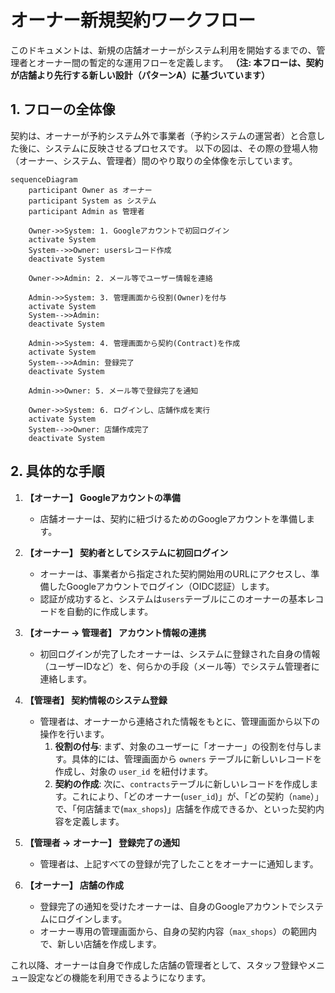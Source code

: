 # オーナー新規契約ワークフロー

このドキュメントは、新規の店舗オーナーがシステム利用を開始するまでの、管理者とオーナー間の暫定的な運用フローを定義します。
**（注: 本フローは、契約が店舗より先行する新しい設計（パターンA）に基づいています）**

## 1. フローの全体像

契約は、オーナーが予約システム外で事業者（予約システムの運営者）と合意した後に、システムに反映させるプロセスです。
以下の図は、その際の登場人物（オーナー、システム、管理者）間のやり取りの全体像を示しています。

```mermaid
sequenceDiagram
    participant Owner as オーナー
    participant System as システム
    participant Admin as 管理者

    Owner->>System: 1. Googleアカウントで初回ログイン
    activate System
    System-->>Owner: usersレコード作成
    deactivate System

    Owner->>Admin: 2. メール等でユーザー情報を連絡

    Admin->>System: 3. 管理画面から役割(Owner)を付与
    activate System
    System-->>Admin: 
    deactivate System
    
    Admin->>System: 4. 管理画面から契約(Contract)を作成
    activate System
    System-->>Admin: 登録完了
    deactivate System

    Admin->>Owner: 5. メール等で登録完了を通知

    Owner->>System: 6. ログインし、店舗作成を実行
    activate System
    System-->>Owner: 店舗作成完了
    deactivate System
```

## 2. 具体的な手順

1.  **【オーナー】 Googleアカウントの準備**
    -   店舗オーナーは、契約に紐づけるためのGoogleアカウントを準備します。

2.  **【オーナー】 契約者としてシステムに初回ログイン**
    -   オーナーは、事業者から指定された契約開始用のURLにアクセスし、準備したGoogleアカウントでログイン（OIDC認証）します。
    -   認証が成功すると、システムは`users`テーブルにこのオーナーの基本レコードを自動的に作成します。

3.  **【オーナー → 管理者】 アカウント情報の連携**
    -   初回ログインが完了したオーナーは、システムに登録された自身の情報（ユーザーIDなど）を、何らかの手段（メール等）でシステム管理者に連絡します。

4.  **【管理者】 契約情報のシステム登録**
    -   管理者は、オーナーから連絡された情報をもとに、管理画面から以下の操作を行います。
        1.  **役割の付与**: まず、対象のユーザーに「オーナー」の役割を付与します。具体的には、管理画面から `owners` テーブルに新しいレコードを作成し、対象の `user_id` を紐付けます。
        2.  **契約の作成**: 次に、`contracts`テーブルに新しいレコードを作成します。これにより、「どのオーナー(`user_id`)」が、「どの契約（`name`）」で、「何店舗まで(`max_shops`)」店舗を作成できるか、といった契約内容を定義します。

5.  **【管理者 → オーナー】 登録完了の通知**
    -   管理者は、上記すべての登録が完了したことをオーナーに通知します。

6.  **【オーナー】 店舗の作成**
    -   登録完了の通知を受けたオーナーは、自身のGoogleアカウントでシステムにログインします。
    -   オーナー専用の管理画面から、自身の契約内容（`max_shops`）の範囲内で、新しい店舗を作成します。

これ以降、オーナーは自身で作成した店舗の管理者として、スタッフ登録やメニュー設定などの機能を利用できるようになります。
